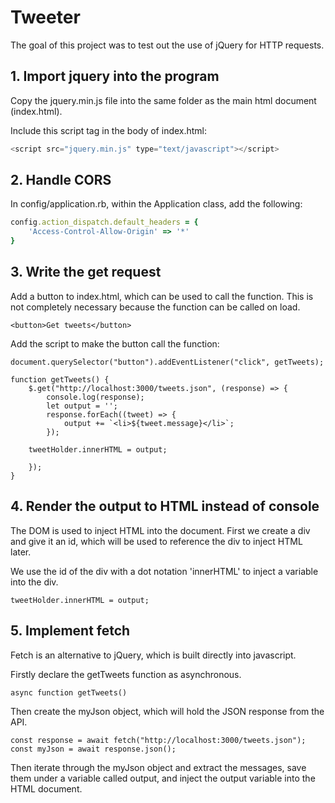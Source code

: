 # Tweeter

The goal of this project was to test out the use of jQuery for HTTP requests.

## 1. Import jquery into the program

Copy the jquery.min.js file into the same folder as the main html document (index.html). 

Include this script tag in the body of index.html:
```Javascript
<script src="jquery.min.js" type="text/javascript"></script>
```

## 2. Handle CORS

In config/application.rb, within the Application class, add the following:

```Ruby
config.action_dispatch.default_headers = {
    'Access-Control-Allow-Origin' => '*'
}
```

## 3. Write the get request

Add a button to index.html, which can be used to call the function. This is not completely necessary because the function can be called on load.

```
<button>Get tweets</button>
```

Add the script to make the button call the function:
```
document.querySelector("button").addEventListener("click", getTweets);

function getTweets() {
    $.get("http://localhost:3000/tweets.json", (response) => {
        console.log(response);
        let output = '';
        response.forEach((tweet) => {
            output += `<li>${tweet.message}</li>`;
        });

    tweetHolder.innerHTML = output;

    });
}
```

## 4. Render the output to HTML instead of console

The DOM is used to inject HTML into the document. First we create a div and give it an id, which will be used to reference the div to inject HTML later.

We use the id of the div with a dot notation 'innerHTML' to inject a variable into the div.

```
tweetHolder.innerHTML = output;
```
## 5. Implement fetch

Fetch is an alternative to jQuery, which is built directly into javascript.

Firstly declare the getTweets function as asynchronous.
```
async function getTweets()
```

Then create the myJson object, which will hold the JSON response from the API.
```
const response = await fetch("http://localhost:3000/tweets.json");
const myJson = await response.json();
```

Then iterate through the myJson object and extract the messages, save them under a variable called output, and inject the output variable into the HTML document.
